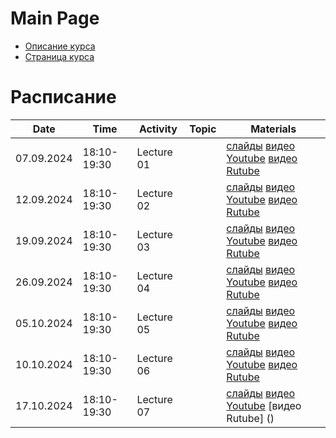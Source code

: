 # Main Page

* [Описание курса](course_description.md)
* [Страница курса](https://karpovilia.github.io/SNA/readme/)

# Расписание
|Date|Time|Activity|Topic|Materials|
|----|----|--------|-----|---------|
| 07.09.2024 | 18:10-19:30 | Lecture 01 | |  [слайды](https://slides.com/karpovilia/introduction) [видео Youtube](https://youtu.be/PZeHsFrATo8) [видео Rutube](https://rutube.ru/video/private/7c1cdb00de6c62fc50e1205c0143bac4/?p=KYd9fClbynnlCL9sRFg0dg)|
| 12.09.2024 | 18:10-19:30 | Lecture 02 | |  [слайды](https://slides.com/karpovilia/introduction-d511e1) [видео Youtube](https://youtu.be/uOmvLCyG77A) [видео Rutube](https://rutube.ru/video/private/3ca8f07e3ed6fc799fa9b281189d5677/?p=UsOXK7spHR5_1U3wVtuIvg)|
| 19.09.2024 | 18:10-19:30 | Lecture 03 | |  [слайды](https://slides.com/karpovilia/2-01-node-centralities) [видео Youtube](https://youtu.be/00YB2xhhDU0) [видео Rutube](https://rutube.ru/video/private/ac2e10e589cc963f9a96f3a2eb2b0397/?p=L3xmaM6ubr-f8BYOe-1mKA)|
| 26.09.2024 | 18:10-19:30 | Lecture 04 | |  [слайды](https://slides.com/karpovilia/deck) [видео Youtube](https://youtu.be/-rSOjAN3S-E) [видео Rutube](https://rutube.ru/video/private/2df4003221a7875886091b030e7fc09e/?p=iXSzCGbaUfscVDSqdnx9cg)|
| 05.10.2024 | 18:10-19:30 | Lecture 05 | |  [слайды](https://slides.com/karpovilia/deck-f36787) [видео Youtube](https://youtu.be/_AqKW-Uh1lQ) [видео Rutube](https://rutube.ru/video/private/f18c78b7253b715f3fd8b5d829401032/?p=U91XRh4IhLwLbzIK6Q_U0g)|
| 10.10.2024 | 18:10-19:30 | Lecture 06 | |  [слайды](https://slides.com/karpovilia/deck-feec5b) [видео Youtube](https://youtu.be/PZeHsFrATo8) [видео Rutube](https://rutube.ru/video/private/f43db83b07306619550570f29aa0107e/?p=VrdxB6pICKdX3ncYeiFSmg)|
| 17.10.2024 | 18:10-19:30 | Lecture 07 | |  [слайды]() [видео Youtube]() [видео Rutube] ()|

